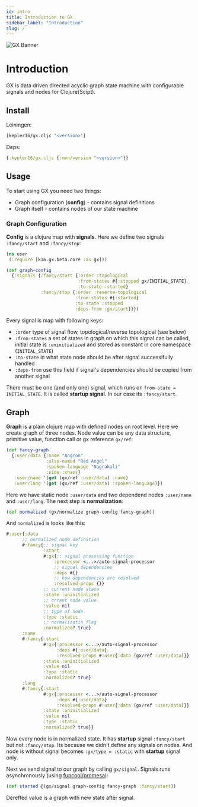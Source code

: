 ```yaml
---
id: intro
title: Introduction to GX
sidebar_label: "Introduction"
slug: /
---
```

![GX Banner](/img/banner.png)
# Introduction

GX is data driven directed acyclic graph state machine with configurable signals and nodes for Clojure(Scipt).

## Install

Leiningen:
```clojure
[kepler16/gx.cljc "<version>"]
```

Deps:
```clojure
{:kepler16/gx.cljc {:mvn/version "<version>"}}
```
## Usage

To start using GX you need two things:
- Graph configuration (**config**) - contains signal definitions
- Graph itself - contains nodes of our state machine
### Graph Configuration

**Config** is a clojure map with **signals**. Here we define two signals `:fancy/start` and `:fancy/stop`:

```clojure
(ns user
 (:require [k16.gx.beta.core :as gx]))

(def graph-config
  {:signals {:fancy/start {:order :topological
                           :from-states #{:stopped gx/INITIAL_STATE}
                           :to-state :started}
             :fancy/stop {:order :reverse-topological
                          :from-states #{:started}
                          :to-state :stopped
                          :deps-from :gx/start}}})
```

Every signal is map with following keys:

- `:order` type of signal flow, topological/reverse topological (see below)
- `:from-states` a set of states in graph on which this signal can be called, initlal state is `:uninitialized` and stored as constant in core namespace (`INITIAL_STATE`)
- `:to-state` in what state node should be after signal successifully handled
- `:deps-from` use this field if signal's dependencies should be copied from another signal

There must be one (and only one) signal, which runs on `from-state = INITIAL_STATE`. It is called **startup signal**. In our case its `:fancy/start`.
## Graph

**Graph** is a plain clojure map with defined nodes on root level. Here we create graph of three nodes. Node value can be any data structure, primitive value, function call or gx reference `gx/ref`:

```clojure
(def fancy-graph
  {:user/data {:name "Angron"
               :also-named "Red Angel"
               :spoken-language "Nagrakali"
               :side :chaos}
   :user/name '(get (gx/ref :user/data) :name)
   :user/lang '(get (gx/ref :user/data) :spoken-language)})
```

 Here we have static node `:user/data` and two dependend nodes `:user/name` and `:user/lang`. The next step is **normalization**:

 ```clojure
 (def normalized (gx/normalize graph-config fancy-graph))
 ```
 And `normalized` is looks like this:
 ```clojure
#:user{:data
       ;; normalized node definition
       #:fancy{;; signal key
               :start
               #:gx{;; signal prosessing function
                   :processor <...>/auto-signal-processor
                   ;; signal dependencies
                   :deps #{}
                   ;; how dependencies are resolved
                   :resolved-props {}}
               ;; current node state
               :state :uninitialized
               ;; crrent node value
               :value nil
               ;; type of node
               :type :static
               ;; normalizatin flag
               :normalized? true}
       :name
       #:fancy{:start
               #:gx{:processor <...>/auto-signal-processor
                    :deps #{:user/data}
                    :resolved-props #:user{:data (gx/ref :user/data)}}
               :state :uninitialized
               :value nil
               :type :static
               :normalized? true}
       :lang
       #:fancy{:start
               #:gx{:processor <...>/auto-signal-processor
                    :deps #{:user/data}
                    :resolved-props #:user{:data (gx/ref :user/data)}}
               :state :uninitialized
               :value nil
               :type :static
               :normalized? true}}
 ```
Now every node is in normalized state. It has **startup** signal `:fancy/start` but not `:fancy/stop`. Its because we didn't define any signals on nodes. And node is without signal becomes `:gx/type = :static` with **startup** signal only.

Next we send signal to our graph by calling `gx/signal`. Signals runs asynchronously (using [funcool/promesa](https://github.com/funcool/promesa)):
```clojure
(def started @(gx/signal graph-config fancy-graph :fancy/start))
```
Dereffed value is a graph with new state after signal.
